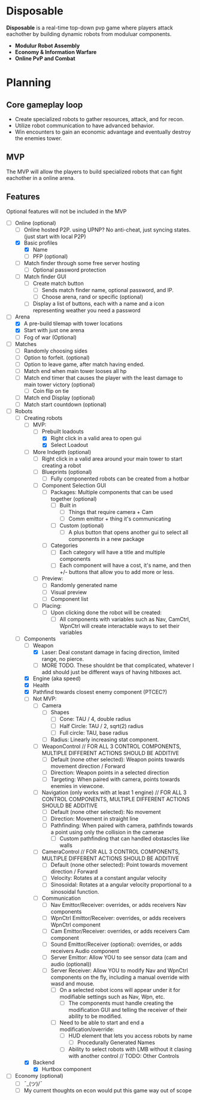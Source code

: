 # Disposable

**Disposable** is a real-time top-down pvp game where players attack eachother by building dynamic robots from moduluar components.


- **Modulur Robot Assembly**
- **Economy & Information Warfare**
- **Online PvP and Combat**



# Planning


## Core gameplay loop
- Create specialized robots to gather resources, attack, and for recon.
- Utilize robot communication to have advanced behavior.
- Win encounters to gain an economic advantage and eventually destroy the enemies tower.

## MVP
The MVP will allow the players to build specialized robots that can fight eachother in a online arena. 

## Features
Optional features will not be included in the MVP

- [ ] Online (optional)
	- [ ] Online hosted P2P. using UPNP? No anti-cheat, just syncing states. (just start with local P2P)
	- [x] Basic profiles
		- [x] Name
		- [ ] PFP (optional)
	- [ ] Match finder through some free server hosting
		- [ ] Optional password protection
	- [ ] Match finder GUI
		- [ ] Create match button
			- [ ] Sends match finder name, optional password, and IP.
			- [ ] Choose arena, rand or specific (optional)
		- [ ] Display a list of buttons, each with a name and a icon representing weather you need a password
- [ ] Arena
	- [x] A pre-build tilemap with tower locations
	- [x] Start with just one arena
	- [ ] Fog of war (Optional)
- [ ] Matches 
	- [ ] Randomly choosing sides
	- [ ] Option to forfeit. (optional)
	- [ ] Option to leave game, after match having ended.
	- [ ] Match end when main tower looses all hp
	- [ ] Match end timer that causes the player with the least damage to main tower victory (optional)
		- [ ] Coin flip on tie
	- [ ] Match end Display (optional)
	- [ ] Match start countdown (optional)
- [ ] Robots
	- [ ] Creating robots
		- [ ] MVP:
			- [ ] Prebuilt loadouts
				- [x] Right click in a valid area to open gui
				- [x] Select Loadout
		- [ ] More Indepth (optional)
			- [ ] Right click in a valid area around your main tower to start creating a robot
			- [ ] Blueprints (optional)
				- [ ] Fully componented robots can be created from a hotbar
			- [ ] Component Selection GUI
				- [ ] Packages: Multiple components that can be used together (optional)
					- [ ] Built in
						- [ ] Things that require camera + Cam
						- [ ] Comm emittor + thing it's communicating
					- [ ] Custom (optional)
						- [ ] A plus button that opens another gui to select all components in a new package
				- [ ] Categories
					- [ ] Each category will have a title and multiple components
					- [ ] Each component will have a cost, it's name, and then +/- buttons that allow you to add more or less.
			- [ ] Preview:
				- [ ] Randomly generated name
				- [ ] Visual preview
				- [ ] Component list
			- [ ] Placing:
				- [ ] Upon clicking done the robot will be created:
					- [ ] All components with variables such as Nav, CamCtrl, WpnCtrl will create interactable ways to set their variables
	- [ ] Components
		- [ ] Weapon
			- [x] Laser: Deal constant damage in facing direction, limited range, no pierce.
			- [ ] MORE TODO. These shouldnt be that complicated, whatever I add should just be different ways of having hitboxes act.
		- [x] Engine (aka speed)
		- [x] Health
		- [x] Pathfind towards closest enemy component (PTCEC?)
		- [ ] Not MVP:
			- [ ] Camera
				- [ ] Shapes
					- [ ] Cone: TAU / 4, double radius
					- [ ] Half Circle: TAU / 2, sqrt(2) radius
					- [ ] Full circle: TAU, base radius
				- [ ] Radius: Linearly increasing stat component.
			- [ ] WeaponControl // FOR ALL 3 CONTROL COMPONENTS, MULTIPLE DIFFERENT ACTIONS SHOULD BE ADDITIVE
				- [ ] Default (none other selected): Weapon points towards movement direction / Forward
				- [ ] Direction: Weapon points in a selected direction
				- [ ] Targeting: When paired with camera, points towards enemies in viewcone.
			- [ ] Navigation (only works with at least 1 engine) // FOR ALL 3 CONTROL COMPONENTS, MULTIPLE DIFFERENT ACTIONS SHOULD BE ADDITIVE
				- [ ] Default (none other selected): No movement
				- [ ] Direction: Movement in straight line
				- [ ] Pathfinding: When paired with camera, pathfinds towards a point using only the collision in the camerae
					- [ ] Custom pathfinding that can handled obstascles like walls
			- [ ] CameraControl // FOR ALL 3 CONTROL COMPONENTS, MULTIPLE DIFFERENT ACTIONS SHOULD BE ADDITIVE
				- [ ] Default (none other selected): Point towards movement direction / Forward
				- [ ] Velocity: Rotates at a constant angular velocity
				- [ ] Sinosoidal: Rotates at a angular velocity proportional to a sinosoidal function.
			- [ ] Communication
				- [ ] Nav Emittor/Receiver: overrides, or adds receivers Nav components
				- [ ] WpnCtrl Emittor/Receiver: overrides, or adds receivers WpnCtrl component
				- [ ] Cam Emittor/Receiver: overrides, or adds receivers Cam component
				- [ ] Sound Emittor/Receiver (optional): overrides, or adds receivers Audio component
				- [ ] Server Emittor: Allow YOU to see sensor data (cam and audio (optional))
				- [ ] Server Receiver: Allow YOU to modify Nav and WpnCtrl components on the fly, including a manual override with wasd and mouse.
					- [ ] On a selected robot icons will appear under it for modifiable settings such as Nav, Wpn, etc.
						- [ ] The components must handle creating the modification GUI and telling the receiver of their ability to be modified.
					- [ ] Need to be able to start and end a modification/override:
						- [ ] HUD element that lets you access robots by name
							- [ ] Procedurally Generated Names
						- [ ] Ability to select robots with LMB without it clasing with another control // TODO: Other Controls
		- [x] Backend
			- [x] Hurtbox component
- [ ] Economy (optional)
	- [ ] ¯\_(ツ)/¯
	- [ ] My current thoughts on econ would put this game way out of scope

